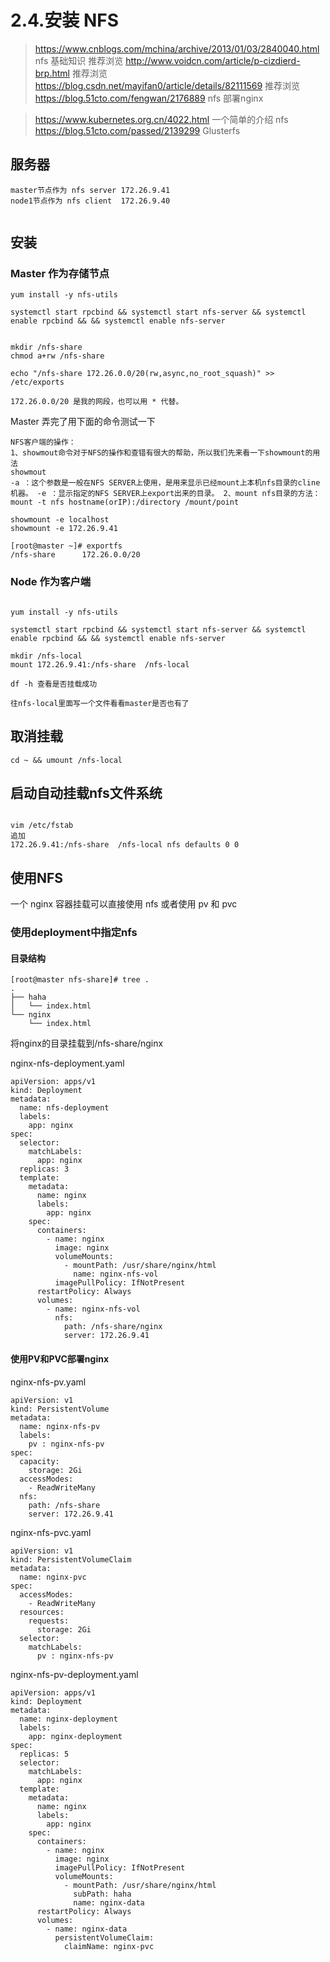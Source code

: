 # 2.4.安装 NFS


> https://www.cnblogs.com/mchina/archive/2013/01/03/2840040.html  nfs 基础知识 推荐浏览
> http://www.voidcn.com/article/p-cizdierd-brp.html  推荐浏览
> https://blog.csdn.net/mayifan0/article/details/82111569 推荐浏览
> https://blog.51cto.com/fengwan/2176889  nfs 部署nginx

> https://www.kubernetes.org.cn/4022.html  一个简单的介绍 nfs
> https://blog.51cto.com/passed/2139299  Glusterfs



## 服务器
```
master节点作为 nfs server 172.26.9.41
node1节点作为 nfs client  172.26.9.40


```

## 安装
### Master 作为存储节点
```
yum install -y nfs-utils

systemctl start rpcbind && systemctl start nfs-server && systemctl enable rpcbind && && systemctl enable nfs-server


mkdir /nfs-share
chmod a+rw /nfs-share

echo "/nfs-share 172.26.0.0/20(rw,async,no_root_squash)" >> /etc/exports

172.26.0.0/20 是我的网段，也可以用 * 代替。

```

Master 弄完了用下面的命令测试一下
```
NFS客户端的操作：
1、showmout命令对于NFS的操作和查错有很大的帮助，所以我们先来看一下showmount的用法
showmout
-a ：这个参数是一般在NFS SERVER上使用，是用来显示已经mount上本机nfs目录的cline机器。 -e ：显示指定的NFS SERVER上export出来的目录。 2、mount nfs目录的方法：
mount -t nfs hostname(orIP):/directory /mount/point

showmount -e localhost
showmount -e 172.26.9.41

[root@master ~]# exportfs
/nfs-share    	172.26.0.0/20

```

### Node 作为客户端
```

yum install -y nfs-utils

systemctl start rpcbind && systemctl start nfs-server && systemctl enable rpcbind && && systemctl enable nfs-server

mkdir /nfs-local
mount 172.26.9.41:/nfs-share  /nfs-local

df -h 查看是否挂载成功

往nfs-local里面写一个文件看看master是否也有了
```


## 取消挂载

```
cd ~ && umount /nfs-local

```

## 启动自动挂载nfs文件系统
```

vim /etc/fstab
追加
172.26.9.41:/nfs-share  /nfs-local nfs defaults 0 0
```

## 使用NFS

一个 nginx 容器挂载可以直接使用 nfs 或者使用 pv 和 pvc

### 使用deployment中指定nfs

#### 目录结构
```
[root@master nfs-share]# tree .
.
├── haha
│   └── index.html
└── nginx
    └── index.html
```
将nginx的目录挂载到/nfs-share/nginx

nginx-nfs-deployment.yaml
```
apiVersion: apps/v1
kind: Deployment
metadata:
  name: nfs-deployment
  labels:
    app: nginx
spec:
  selector:
    matchLabels:
      app: nginx
  replicas: 3
  template:
    metadata:
      name: nginx
      labels:
        app: nginx
    spec:
      containers:
        - name: nginx
          image: nginx
          volumeMounts:
            - mountPath: /usr/share/nginx/html
              name: nginx-nfs-vol
          imagePullPolicy: IfNotPresent
      restartPolicy: Always
      volumes:
        - name: nginx-nfs-vol
          nfs:
            path: /nfs-share/nginx
            server: 172.26.9.41 
```


#### 使用PV和PVC部署nginx
nginx-nfs-pv.yaml
```
apiVersion: v1
kind: PersistentVolume
metadata:
  name: nginx-nfs-pv
  labels:
    pv : nginx-nfs-pv
spec:
  capacity:
    storage: 2Gi
  accessModes:
    - ReadWriteMany
  nfs:
    path: /nfs-share
    server: 172.26.9.41
```

nginx-nfs-pvc.yaml
```
apiVersion: v1
kind: PersistentVolumeClaim
metadata:
  name: nginx-pvc
spec:
  accessModes:
    - ReadWriteMany
  resources:
    requests:
      storage: 2Gi
  selector:
    matchLabels:
      pv : nginx-nfs-pv
```

nginx-nfs-pv-deployment.yaml
```
apiVersion: apps/v1
kind: Deployment
metadata:
  name: nginx-deployment
  labels:
    app: nginx-deployment
spec:
  replicas: 5
  selector:
    matchLabels:
      app: nginx
  template:
    metadata:
      name: nginx
      labels:
        app: nginx
    spec:
      containers:
        - name: nginx
          image: nginx
          imagePullPolicy: IfNotPresent
          volumeMounts:
            - mountPath: /usr/share/nginx/html
              subPath: haha
              name: nginx-data
      restartPolicy: Always
      volumes:
        - name: nginx-data
          persistentVolumeClaim:
            claimName: nginx-pvc
```

